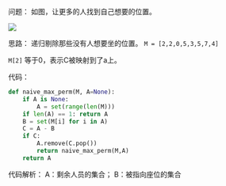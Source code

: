 
问题：
如图，让更多的人找到自己想要的位置。

![](http://img.anywalks.com/s/1/Uploads/article_remote01/2016/03/22/137/013ef803641e61da218e19ca1a9fd155.jpg)

思路：
递归剔除那些没有人想要坐的位置。
`M = [2,2,0,5,3,5,7,4]`

`M[2]` 等于0，表示C被映射到了a上。


代码：

```py
def naive_max_perm(M, A=None):
    if A is None:
        A = set(range(len(M)))
    if len(A) == 1: return A
    B = set(M[i] for i in A)
    C = A - B
    if C:
        A.remove(C.pop())
        return naive_max_perm(M,A)
    return A
```

代码解析：
A：剩余人员的集合；
B：被指向座位的集合
